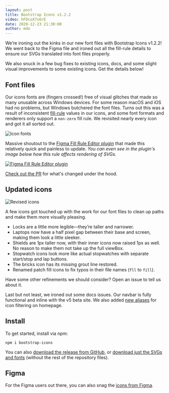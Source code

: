 ```yaml
---
layout: post
title: Bootstrap Icons v1.2.2
video: hFDcoX7s6rE
date: 2020-12-23 21:30:00
author: mdo
---
```


We’re ironing out the kinks in our new font files with Bootstrap Icons v1.2.2! We went back to the Figma file and ironed out all the fill-rule details to ensure our SVGs translated into font files properly.

We also snuck in a few bug fixes to existing icons, docs, and some slight visual improvements to some existing icons. Get the details below!

## Font files

Our icons fonts are (fingers crossed!) free of visual glitches that made so many unusable across Windows devices. For some reason macOS and iOS had no problems, but Windows butchered the font files. Turns out this was a result of inconsistent [fill-rule](https://developer.mozilla.org/en-US/docs/Web/SVG/Attribute/fill-rule) values in our icons, and some font formats and renderers only support a `non-zero` fill rule. We revisited nearly every icon and got it all sorted out.

![Icon fonts](/assets/img/2020/12/icons-font-index.png)

Massive shoutout to the [Figma Fill Rule Editor plugin](https://www.figma.com/community/plugin/771155994770327940) that made this relatively quick and painless to update. _You can even see in the plugin's image below how this rule affects rendering of SVGs._

[![Figma Fill Rule Editor plugin](/assets/img/2020/12/figma-fill-rule-editor.png)](https://www.figma.com/community/plugin/771155994770327940)

[Check out the PR](https://github.com/twbs/icons/pull/552) for what's changed under the hood.

## Updated icons

![Revised icons](/assets/img/2020/12/icons-realigned.png)

A few icons got touched up with the work for our font files to clean up paths and make them more visually pleasing.

- Locks are a little more legible—they’re taller and narrower.
- Laptops now have a half pixel gap between their base and screen, making them look a little sleeker.
- Shields are 1px taller now, with their inner icons now raised 1px as well. No reason to make them not take up the full viewBox.
- Stopwatch icons look more like actual stopwatches with separate start/stop and lap buttons.
- The bricks icon has its missing grout line restored.
- Renamed patch fill icons to fix typos in their file names (`fll` to `fill`).

Have some other refinements we should consider? Open an issue to tell us about it.

Last but not least, we ironed out some docs issues. Our navbar is fully functional and inline with the v5 beta site. We also added [new aliases](https://github.com/twbs/icons/pull/561) for icon filtering on homepage.

## Install

To get started, install via npm:

```shell
npm i bootstrap-icons
```

You can also [download the release from GitHub](https://github.com/twbs/icons/releases/tag/v1.2.2), or [download just the SVGs and fonts](https://github.com/twbs/icons/releases/download/v1.2.2/bootstrap-icons-1.2.2.zip) (without the rest of the repository files).

## Figma

For the Figma users out there, you can also snag the [icons from Figma](https://www.figma.com/file/0fjzjlmwMsHJ0Mgj51j444/Bootstrap-Icons-v1.2.2?node-id=0%3A1).
